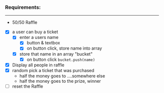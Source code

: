 ### Requirements: 
---
- 50/50 Raffle 

- [x] a user can buy a ticket
    - [x] enter a users name
        - [x] button & textbox
        - [x] on button click, store name into array
    - [x] store that name in an array "bucket"
        - [x] on button click `bucket.push(name)`
- [x] Display all people in raffle
- [X] random pick a ticket that was purchased 
    - half the money goes to ....somewhere else
    - half the money goes to the prize, winner
- [ ] reset the Raffle